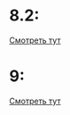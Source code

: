 # 8.2:
[Смотреть тут](https://youtu.be/Rq-wAXMfhQ0)


# 9:
[Смотреть тут](https://youtu.be/KQUYWv2BugI)
